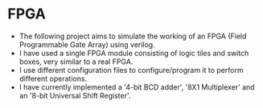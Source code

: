 # FPGA
* The following project aims to simulate the working of an FPGA (Field Programmable Gate Array) using verilog.
* I have used a single FPGA module consisting of logic tiles and switch boxes, very similar to a real FPGA.
* I use different configuration files to configure/program it to perform different operations.
* I have currently implemented a '4-bit BCD adder', '8X1 Multiplexer' and an '8-bit Universal Shift Register'.
